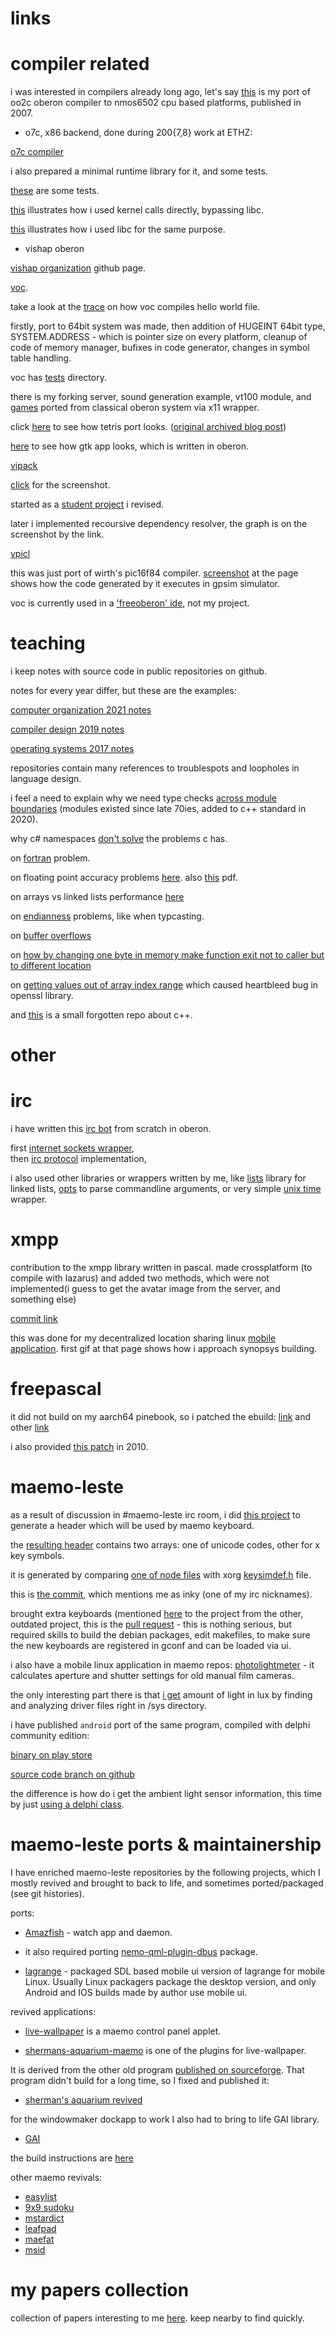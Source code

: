 
links
=====

compiler related
=========

i was interested in compilers already long ago, let's say [this](https://sourceforge.net/projects/nmos6502-oo2c/files/) is my port of oo2c oberon compiler to nmos6502 cpu based platforms, published in 2007.

* o7c, x86 backend, done during 200{7,8} work at ETHZ:

[o7c compiler](https://github.com/norayr/o7c)

i also prepared a minimal runtime library for it, and some tests.

[these](https://github.com/norayr/o7c/tree/master/tests) are some tests.

[this](https://github.com/norayr/o7c/blob/master/tests/hello/Unix.mod) illustrates how i used kernel calls directly, bypassing libc.

[this](https://github.com/norayr/o7c/tree/master/tests/hellolibc) illustrates how i used libc for the same purpose.


* vishap oberon


[vishap organization](https://github.com/vishaps/) github page.

[voc](https://github.com/vishaps/voc).

take a look at the [trace](http://norayr.am/files/2013-12-18/graph_dot.svg) on how voc compiles hello world file.

firstly, port to 64bit system was made, then addition of HUGEINT 64bit type, SYSTEM.ADDRESS - which is pointer size on every platform, cleanup of code of memory manager, bufixes in code generator, changes in symbol table handling. 

voc has [tests](https://github.com/vishaps/voc/tree/master/src/test/) directory.

there is my forking server, sound generation example, vt100 module, and [games](https://github.com/vishaps/voc/tree/master/src/test/x11) ported from classical oberon system via x11 wrapper.

click [here](http://norayr.am/oberon/voc/test.png) to see how tetris port looks. ([original archived blog post](https://web.archive.org/web/20170515222247/http://oberon.vishap.am/169-2/))

[here](http://norayr.am/oberon/voc/gtk.png) to see how gtk app looks, which is written in oberon.



[vipack](https://github.com/vishaps/vipack)

[click](https://camo.githubusercontent.com/bf681582db235fe2a06e1fc6affe05e4dc87ae00735b11a978bfbdeff6b327c7/68747470733a2f2f786e2d2d7939617a6573773662752e786e2d2d7939613361712f6d656469612f75706c6f6164732f323032322f30312f31392f34623635306162342d326539372d343566382d386664332d6166316337323633393963302e706e67) for the screenshot.

started as a [student project](http://norayr.am/papers/Thesis_Ruben_Khachatryan_CIS_2019.pdf) i revised.

later i implemented recoursive dependency resolver, the graph is on the screenshot by the link.

[vpicl](https://github.com/vishaps/vpicl)


this was just port of wirth's pic16f84 compiler. [screenshot](http://norayr.am/oberon/voc/vpicl__.png) at the page shows how the code generated by it executes in gpsim simulator.

voc is currently used in a ['freeoberon' ide](https://github.com/kekcleader/FreeOberon), not my project.

teaching
========

i keep notes with source code in public repositories on github.

notes for every year differ, but these are the examples:

[computer organization 2021 notes](https://github.com/comporg21/notes)  

[compiler design 2019 notes](https://github.com/compilers2019/notes)  

[operating systems 2017 notes](https://github.com/osdevnet/BBS/tree/master/notes)

repositories contain many references to troublespots and loopholes in language design.

i feel a need to explain why we need type checks [across module boundaries](https://github.com/comporg21/notes/tree/master/make/c) (modules existed since late 70ies, added to c++ standard in 2020).

why c# namespaces [don't solve](https://github.com/compilers2019/notes/tree/master/5/namespace) the problems c has.

on [fortran](https://github.com/compilers2019/notes/blob/master/5/note) problem.

on floating point accuracy problems [here](https://github.com/comporg21/notes/blob/master/currency_bcd/notes). also [this](https://github.com/comporg21/notes/blob/master/currency_bcd/imtec-92-26.pdf) pdf.

on arrays vs linked lists performance [here](https://github.com/comporg21/notes/tree/master/arrays_linked_lists)

on [endianness](https://github.com/comporg21/notes/tree/master/endianness) problems, like when typcasting.

on [buffer overflows](https://github.com/comporg21/notes/tree/master/stack/gets)

on [how by changing one byte in memory make function exit not to caller but to different location](https://github.com/comporg21/notes/tree/master/stack/stack_smashing/2)

on [getting values out of array index range](https://github.com/compilers2019/notes/blob/master/5/arr.c) which caused heartbleed bug in openssl library.

and [this](https://github.com/norayr/troublespots) is a small forgotten repo about c++.


other
====

irc
===

i have written this [irc bot](https://github.com/norayr/irc_bot) from scratch in oberon.

first [internet sockets wrapper](https://github.com/norayr/Internet/),  
then  [irc protocol](https://github.com/norayr/irc/) implementation,  

i also used other libraries or wrappers written by me, like [lists](https://github.com/norayr/lists) library for linked lists, [opts](https://github.com/norayr/opts) to parse commandline arguments, or very simple [unix time](https://github.com/norayr/lists/tree/4fec82f839b088e8cf6b640816b61ba8a2129c69) wrapper.


xmpp
====

contribution to the xmpp library written in pascal.
made crossplatform (to compile with lazarus) and added two methods, which were not implemented(i guess to get the avatar image from the server, and something else)

[commit link](https://github.com/devi/uxmpp/commit/1ffe8020590b76542d82c757228729a8ff65cb77)

this was done for my decentralized location sharing linux [mobile application](http://norayr.am/meridian23/).
first gif at that page shows how i approach synopsys building.

freepascal
==========

it did not build on my aarch64 pinebook, so i patched the ebuild:
[link](https://gentoobrowse.randomdan.homeip.net/packages/dev-lang/fpc) and other [link](https://bugs.gentoo.org/817899)

i also provided [this patch](https://gitlab.com/freepascal.org/fpc/documentation/-/issues/21107) in 2010.



maemo-leste
===========

as a result of discussion in #maemo-leste irc room, i did [this project](https://github.com/norayr/gen-header-for-hildon-input-method) to generate a header which will be used by maemo keyboard.

the [resulting header](https://github.com/norayr/gen-header-for-hildon-input-method/blob/master/out.h) contains two arrays: one of unicode codes, other for x key symbols.

it is generated by comparing [one of node files](https://github.com/substack/node-keysym/blob/master/data/keysyms.txt) with xorg [keysimdef.h](https://www.cl.cam.ac.uk/~mgk25/ucs/keysymdef.h) file.

this is [the commit](https://github.com/maemo-leste/hildon-input-method/commit/5dcba543c36c12ac70288a7b652310e275eebee7), which mentions me as inky (one of my irc nicknames).

brought extra keyboards (mentioned [here](https://maemo-leste.github.io/maemo-leste-thirteenth-update-april-may-june-2020.html) to the project from the other, outdated project, this is the [pull request](https://github.com/maemo-leste/hildon-input-method-plugins/pull/2) - this is nothing serious, but required skills to build the debian packages, edit makefiles, to make sure the new keyboards are registered in gconf and can be loaded via ui.

i also have a mobile linux application in maemo repos: [photolightmeter](https://github.com/maemo-leste-extras/photolightmeter) - it calculates aperture and shutter settings for old manual film cameras.

the only interesting part there is that [i get](https://github.com/maemo-leste-extras/photolightmeter/blob/c707d055b76bcf56c2e1ea1a60575abb50548bed/lux.pas#L71) amount of light in lux by finding and analyzing driver files right in /sys directory.

i have published `android` port of the same program, compiled with delphi community edition:

[binary on play store](https://play.google.com/store/apps/details?id=com.embarcadero.photolightmeter&gl=US)

[source code branch on github](https://github.com/norayr/photolightmeter/tree/android)

the difference is how do i get the ambient light sensor information, this time by just [using a delphi class](https://github.com/norayr/photolightmeter/blob/ad36dabfa598d7badd6f98333af0cbcf2fc3ea86/lux.pas#L190).

maemo-leste ports & maintainership
==================================

I have enriched maemo-leste repositories by the following projects, which I mostly revived and brought to back to life, and sometimes ported/packaged (see git histories).

ports:

* [Amazfish](https://github.com/maemo-leste-extras/harbour-amazfish) - watch app and daemon.

* it also required porting [nemo-qml-plugin-dbus](https://github.com/maemo-leste-extras/nemo-qml-plugin-dbus) package.

* [lagrange](https://github.com/maemo-leste-extras/lagrange) - packaged SDL based mobile ui version of lagrange for mobile Linux. Usually Linux packagers package the desktop version, and only Android and IOS builds made by author use mobile ui.

revived applications:

* [live-wallpaper](https://github.com/maemo-leste-extras/live-wallpaper) is a maemo control panel applet.

* [shermans-aquarium-maemo](https://github.com/maemo-leste-extras/shermans-aquarium-maemo) is one of the plugins for live-wallpaper.

It is derived from the other old program [published on sourceforge](http://aquariumapplet.sourceforge.net/). That program didn't build for a long time, so I fixed and published it:

* [sherman's aquarium revived](https://github.com/norayr/shermans_aquarium)

for the windowmaker dockapp to work I also had to bring to life GAI library.

* [GAI](https://github.com/norayr/gai)

the build instructions are [here](https://github.com/norayr/shermans_aquarium/blob/main/readme.noch)

other maemo revivals:

* [easylist](https://github.com/maemo-leste-extras/easylist)
* [9x9 sudoku](https://github.com/maemo-leste-extras/9x9-sudoku)
* [mstardict](https://github.com/maemo-leste-extras/mstardict)
* [leafpad](https://github.com/maemo-leste-extras/leafpad)
* [maefat](https://github.com/maemo-leste-extras/maefat)
* [msid](https://github.com/maemo-leste-extras/msid)

my papers collection
====================

collection of papers interesting to me [here](http://norayr.am/papers/). keep nearby to find quickly.
